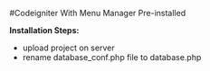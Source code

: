 #Codeigniter With Menu Manager Pre-installed


**Installation Steps:**
* upload project on server
* rename database_conf.php file to database.php



